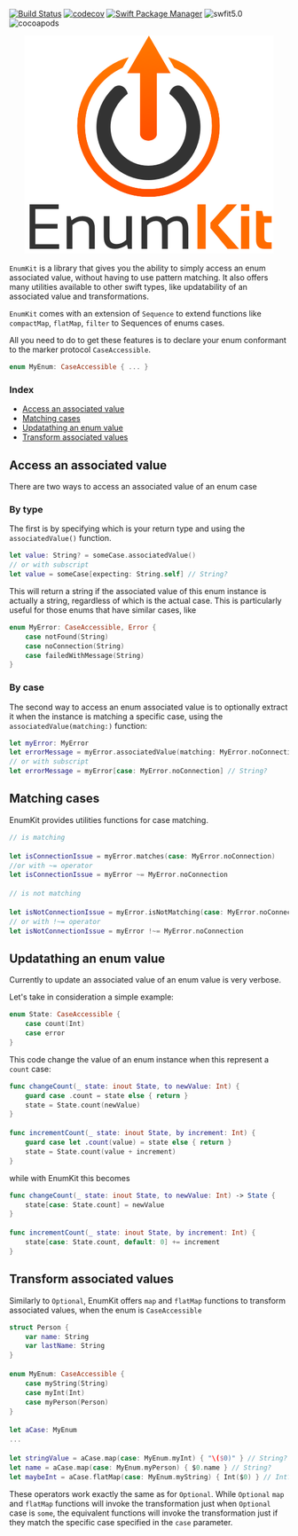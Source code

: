 [![Build Status](https://travis-ci.org/gringoireDM/EnumKit.svg?branch=master)](https://travis-ci.org/gringoireDM/EnumKit) [![codecov](https://codecov.io/gh/gringoireDM/EnumKit/branch/master/graph/badge.svg)](https://codecov.io/gh/gringoireDM/EnumKit) [![Swift Package Manager](https://img.shields.io/badge/swiftPM-compatible-brightgreen.svg?style=flat)](https://swift.org/package-manager) ![swfit5.0](https://img.shields.io/badge/swift-5.0-orange.svg) ![cocoapods](https://cocoapod-badges.herokuapp.com/v/EnumKit/badge.png)

<p align="center">
<img src="./enumKit.png" alt="EnumKit"/>
</p>

`EnumKit` is a library that gives you the ability to simply access an enum associated value, without having to use pattern matching. It also offers many utilities available to other swift types, like updatability of an associated value and transformations. 

`EnumKit` comes with an extension of `Sequence` to extend functions like `compactMap`, `flatMap`, `filter` to Sequences of enums cases.

All you need to do to get these features is to declare your enum conformant to the marker protocol `CaseAccessible`.

```swift
enum MyEnum: CaseAccessible { ... }
```

### Index
  * [Access an associated value](#access-an-associated-value)
  * [Matching cases](#matching-cases)
  * [Updatathing an enum value](#updatathing-an-enum-value)
  * [Transform associated values](#transform-associated-values)
    
## Access an associated value

There are two ways to access an associated value of an enum case

### By type

The first is by specifying which is your return type and using the `associatedValue()` function.

```swift
let value: String? = someCase.associatedValue()
// or with subscript
let value = someCase[expecting: String.self] // String?
```

This will return a string if the associated value of this enum instance is actually a string, regardless of which is the actual case. This is particularly useful for those enums that have similar cases, like

```swift
enum MyError: CaseAccessible, Error {
    case notFound(String)
    case noConnection(String)
    case failedWithMessage(String)
}
```

### By case

The second way to access an enum associated value is to optionally extract it when the instance is matching a specific case, using the `associatedValue(matching:)` function:

```swift
let myError: MyError
let errorMessage = myError.associatedValue(matching: MyError.noConnection) // String?
// or with subscript
let errorMessage = myError[case: MyError.noConnection] // String?
```

## Matching cases

EnumKit provides utilities functions for case matching. 

```swift
// is matching

let isConnectionIssue = myError.matches(case: MyError.noConnection)
//or with ~= operator
let isConnectionIssue = myError ~= MyError.noConnection

// is not matching

let isNotConnectionIssue = myError.isNotMatching(case: MyError.noConnection)
// or with !~= operator
let isNotConnectionIssue = myError !~= MyError.noConnection
```

## Updatathing an enum value

Currently to update an associated value of an enum value is very verbose.

Let's take in consideration a simple example: 

```swift
enum State: CaseAccessible {
    case count(Int)
    case error
}
```

This code change the value of an enum instance when this represent a `count` case:

```swift
func changeCount(_ state: inout State, to newValue: Int) {
    guard case .count = state else { return }
    state = State.count(newValue)
}

func incrementCount(_ state: inout State, by increment: Int) {
    guard case let .count(value) = state else { return }
    state = State.count(value + increment)
}
```

while with EnumKit this becomes

```swift
func changeCount(_ state: inout State, to newValue: Int) -> State {
    state[case: State.count] = newValue
}

func incrementCount(_ state: inout State, by increment: Int) {
    state[case: State.count, default: 0] += increment
}
```

## Transform associated values

Similarly to `Optional`, EnumKit offers `map` and `flatMap` functions to transform associated values, when the enum is `CaseAccessible`

```swift
struct Person {
    var name: String
    var lastName: String
}

enum MyEnum: CaseAccessible {
    case myString(String)
    case myInt(Int)
    case myPerson(Person)
}

let aCase: MyEnum
...

let stringValue = aCase.map(case: MyEnum.myInt) { "\($0)" } // String?
let name = aCase.map(case: MyEnum.myPerson) { $0.name } // String?
let maybeInt = aCase.flatMap(case: MyEnum.myString) { Int($0) } // Int?
```

These operators work exactly the same as for `Optional`. While `Optional` `map` and `flatMap` functions will invoke the transformation just when `Optional` case is `some`, the equivalent functions will invoke the transformation just if they match the specific case specified in the `case` parameter.
